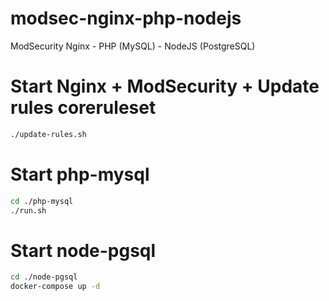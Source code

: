 # modsec-nginx-php-nodejs
ModSecurity Nginx - PHP (MySQL) - NodeJS (PostgreSQL)

# Start Nginx + ModSecurity + Update rules coreruleset
```sh
./update-rules.sh
```

# Start php-mysql
```sh
cd ./php-mysql
./run.sh
```

# Start node-pgsql
```sh
cd ./node-pgsql
docker-compose up -d
```
